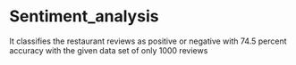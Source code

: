 # Sentiment_analysis
It classifies the restaurant reviews as positive or negative with 74.5 percent accuracy with the given data set of only 1000 reviews
